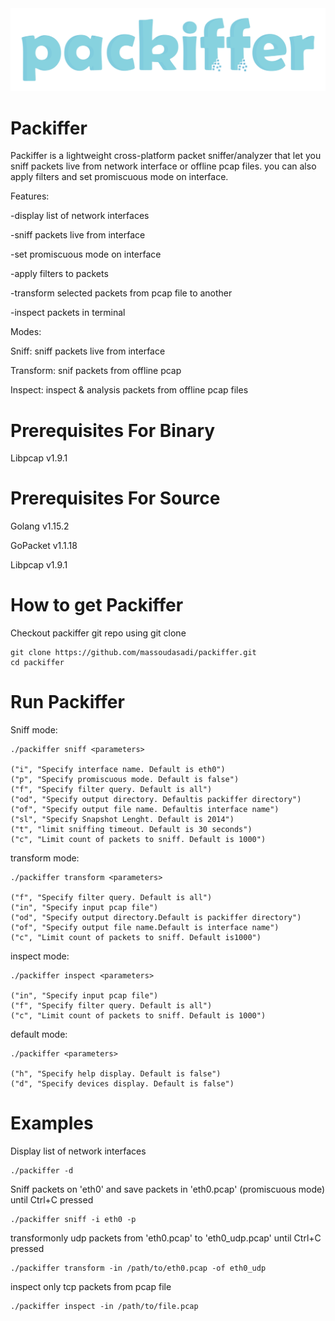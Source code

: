 <img src="./packiffer.png">

# Packiffer
Packiffer is a lightweight cross-platform packet sniffer/analyzer that let you sniff packets live from network interface or offline pcap files. you can also apply filters and set promiscuous mode on interface.

Features:
<p>-display list of network interfaces</p>
<p>-sniff packets live from interface</p>
<p>-set promiscuous mode on interface</p>
<p>-apply filters to packets</p>
<p>-transform selected packets from pcap file to another</p>
<p>-inspect packets in terminal</p>


Modes:
    <p>Sniff: sniff packets live from interface</p>
    <p>Transform: snif packets from offline pcap</p>
    <p>Inspect: inspect & analysis packets from offline pcap files</p>
# Prerequisites For Binary
<p>Libpcap v1.9.1</p>

# Prerequisites For Source
<p>Golang v1.15.2</p>
<p>GoPacket v1.1.18</p>
<p>Libpcap v1.9.1</p>

# How to get Packiffer
Checkout packiffer git repo using git clone
```
git clone https://github.com/massoudasadi/packiffer.git
cd packiffer
```

# Run Packiffer

Sniff mode:
```
./packiffer sniff <parameters>

("i", "Specify interface name. Default is eth0")
("p", "Specify promiscuous mode. Default is false")
("f", "Specify filter query. Default is all")
("od", "Specify output directory. Defaultis packiffer directory")
("of", "Specify output file name. Defaultis interface name")
("sl", "Specify Snapshot Lenght. Default is 2014")
("t", "limit sniffing timeout. Default is 30 seconds")
("c", "Limit count of packets to sniff. Default is 1000")
```

transform mode:
```
./packiffer transform <parameters>

("f", "Specify filter query. Default is all")
("in", "Specify input pcap file")
("od", "Specify output directory.Default is packiffer directory")
("of", "Specify output file name.Default is interface name")
("c", "Limit count of packets to sniff. Default is1000")
```

inspect mode:
```
./packiffer inspect <parameters>

("in", "Specify input pcap file")
("f", "Specify filter query. Default is all")
("c", "Limit count of packets to sniff. Default is 1000")
```

default mode:
```
./packiffer <parameters>

("h", "Specify help display. Default is false")
("d", "Specify devices display. Default is false")
```

# Examples
Display list of network interfaces
```
./packiffer -d
```

Sniff packets on 'eth0' and save packets in 'eth0.pcap' (promiscuous mode) until Ctrl+C pressed
```
./packiffer sniff -i eth0 -p
```

transformonly udp packets from 'eth0.pcap' to 'eth0_udp.pcap' until Ctrl+C pressed 
```
./packiffer transform -in /path/to/eth0.pcap -of eth0_udp
```

inspect only tcp packets from pcap file
```
./packiffer inspect -in /path/to/file.pcap
```


